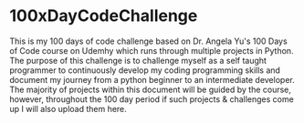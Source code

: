 # 100xDayCodeChallenge

This is my 100 days of code challenge based on Dr. Angela Yu's 100 Days of Code course on Udemhy which runs through multiple projects in Python.
The purpose of this challenge is to challenge myself as a self taught programmer to continuously develop my coding programming skills and document my journey from a python beginner to an intermediate developer.
The majority of projects within this document will be guided by the course, however, throughout the 100 day period if such projects & challenges come up I will also upload them here.
